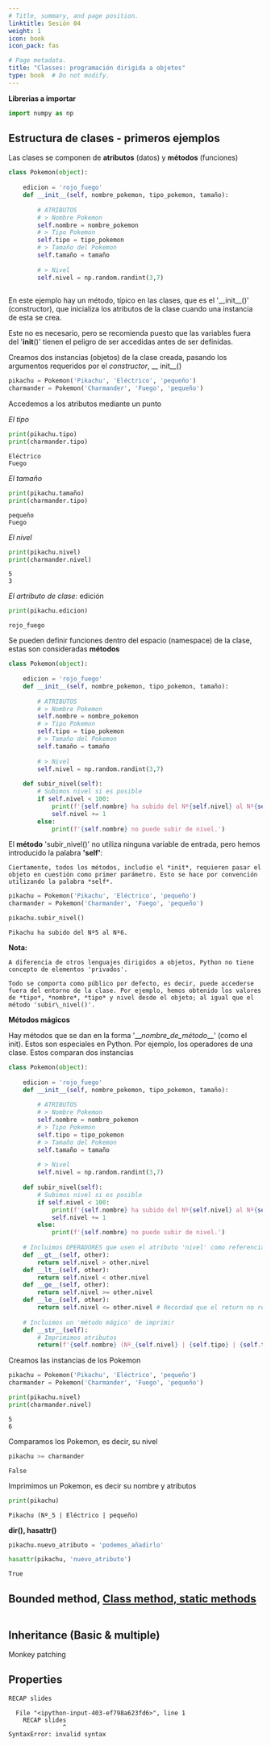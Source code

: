 ```yaml
---
# Title, summary, and page position.
linktitle: Sesión 04
weight: 1
icon: book
icon_pack: fas

# Page metadata.
title: "Classes: programación dirigida a objetos"
type: book  # Do not modify.
---
```



**Librerias a importar**


```python
import numpy as np
```

## Estructura de clases - primeros ejemplos

Las clases se componen de **atributos** (datos) y **métodos** (funciones)


```python
class Pokemon(object): 
    
    edicion = 'rojo_fuego'
    def __init__(self, nombre_pokemon, tipo_pokemon, tamaño):
        
        # ATRIBUTOS
        # > Nombre Pokemon
        self.nombre = nombre_pokemon
        # > Tipo Pokemon
        self.tipo = tipo_pokemon
        # > Tamaño del Pokemon
        self.tamaño = tamaño
        
        # > Nivel
        self.nivel = np.random.randint(3,7) 
        
```

En este ejemplo hay un método, típico en las clases, que es el '\_\_init\_\_()' (constructor), que inicializa los atributos de la clase cuando una instancia de esta se crea.

Este no es necesario, pero se recomienda puesto que las variables fuera del '__init__()' tienen el peligro de ser accedidas antes de ser definidas.

Creamos dos instancias (objetos) de la clase creada, pasando los argumentos requeridos por el *constructor*, \_\_ init\_\_()


```python
pikachu = Pokemon('Pikachu', 'Eléctrico', 'pequeño')
charmander = Pokemon('Charmander', 'Fuego', 'pequeño')
```

Accedemos a los atributos mediante un punto

*El tipo*


```python
print(pikachu.tipo)
print(charmander.tipo)
```

    Eléctrico
    Fuego
    

*El tamaño*


```python
print(pikachu.tamaño)
print(charmander.tipo)
```

    pequeño
    Fuego
    

*El nivel*


```python
print(pikachu.nivel)
print(charmander.nivel)
```

    5
    3
    

*El artributo de clase:* edición


```python
print(pikachu.edicion)
```

    rojo_fuego
    

Se pueden definir funciones dentro del espacio (namespace) de la clase, estas son consideradas **métodos**


```python
class Pokemon(object): 
    
    edicion = 'rojo_fuego'
    def __init__(self, nombre_pokemon, tipo_pokemon, tamaño):
        
        # ATRIBUTOS
        # > Nombre Pokemon
        self.nombre = nombre_pokemon
        # > Tipo Pokemon
        self.tipo = tipo_pokemon
        # > Tamaño del Pokemon
        self.tamaño = tamaño
        
        # > Nivel
        self.nivel = np.random.randint(3,7) 
        
    def subir_nivel(self):
        # Subimos nivel si es posible
        if self.nivel < 100:
            print(f'{self.nombre} ha subido del Nº{self.nivel} al Nº{self.nivel+1}.')
            self.nivel += 1
        else:
            print(f'{self.nombre} no puede subir de nivel.')
```

El **método** 'subir\_nivel()' no utiliza ninguna variable de entrada, pero hemos introducido la palabra **'self'**:

    Ciertamente, todos los métodos, includio el *init*, requieren pasar el objeto en cuestión como primer parámetro. Esto se hace por convención utilizando la palabra *self*.



```python
pikachu = Pokemon('Pikachu', 'Eléctrico', 'pequeño')
charmander = Pokemon('Charmander', 'Fuego', 'pequeño')
```


```python
pikachu.subir_nivel()
```

    Pikachu ha subido del Nº5 al Nº6.
    

**Nota:**

    A diferencia de otros lenguajes dirigidos a objetos, Python no tiene concepto de elementos 'privados'. 

    Todo se comporta como público por defecto, es decir, puede accederse fuera del entorno de la clase. Por ejemplo, hemos obtenido los valores de *tipo*, *nombre*, *tipo* y nivel desde el objeto; al igual que el método 'subir\_nivel()'. 

**Métodos mágicos**

 Hay métodos que se dan en la forma '\_\_*nombre\_de\_método*\_\_'  (como el init). Estos son especiales en Python.
 Por ejemplo, los operadores de una clase. Estos comparan dos instancias 


```python
class Pokemon(object): 
    
    edicion = 'rojo_fuego'
    def __init__(self, nombre_pokemon, tipo_pokemon, tamaño):
        
        # ATRIBUTOS
        # > Nombre Pokemon
        self.nombre = nombre_pokemon
        # > Tipo Pokemon
        self.tipo = tipo_pokemon
        # > Tamaño del Pokemon
        self.tamaño = tamaño
        
        # > Nivel
        self.nivel = np.random.randint(3,7) 
        
    def subir_nivel(self):
        # Subimos nivel si es posible
        if self.nivel < 100:
            print(f'{self.nombre} ha subido del Nº{self.nivel} al Nº{self.nivel+1}.')
            self.nivel += 1
        else:
            print(f'{self.nombre} no puede subir de nivel.')
    
    # Incluimos OPERADORES que usen el atributo 'nivel' como referencia
    def __gt__(self, other):
        return self.nivel > other.nivel 
    def __lt__(self, other):
        return self.nivel < other.nivel
    def __ge__(self, other):
        return self.nivel >= other.nivel
    def __le__(self, other):
        return self.nivel <= other.nivel # Recordad que el return no requiere de paréntesis
    
    # Incluimos un 'método mágico' de imprimir
    def __str__(self):
        # Imprimimos atributos
        return(f'{self.nombre} (Nº_{self.nivel} | {self.tipo} | {self.tamaño})')
```

Creamos las instancias de los Pokemon


```python
pikachu = Pokemon('Pikachu', 'Eléctrico', 'pequeño')
charmander = Pokemon('Charmander', 'Fuego', 'pequeño')
```


```python
print(pikachu.nivel)
print(charmander.nivel)
```

    5
    6
    

Comparamos los Pokemon, es decir, su nivel


```python
pikachu >= charmander
```




    False



Imprimimos un Pokemon, es decir su nombre y atributos


```python
print(pikachu)
```

    Pikachu (Nº_5 | Eléctrico | pequeño)
    

**dir(), hasattr()**


```python
pikachu.nuevo_atributo = 'podemos_añadirlo'

hasattr(pikachu, 'nuevo_atributo')
```




    True



## **Bounded method, [Class method, static methods](https://stackoverflow.com/questions/12179271/meaning-of-classmethod-and-staticmethod-for-beginner)**


```python

```

## Inheritance (Basic & multiple)

Monkey patching

## Properties


```python
RECAP slides
```


      File "<ipython-input-403-ef798a623fd6>", line 1
        RECAP slides
                   ^
    SyntaxError: invalid syntax
    

